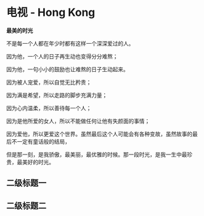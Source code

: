 # 电视 - Hong Kong

**最美的时光**

不是每一个人都在年少时都有这样一个深深爱过的人。

因为他，一个人的日子再生动也变得分分难熬；

因为他，一句小小的鼓励也让难熬的日子生动起来。

因为被人宠爱，所以自觉无比矜贵；

因为满是希望，所以走路的脚步充满力量；

因为心内温柔，所以善待每一个人；

因为是他所爱的女人，所以不能做任何让他有失颜面的事情；

因为爱他，所以更爱这个世界。虽然最后这个人可能会有各种变故，虽然故事的最后不一定有童话般的结局，

但是那一刻，是我骄傲，最美丽，最优雅的时候。那一段时光，是我一生中最珍贵，最美好的时光。

## 二级标题一

## 二级标题二
